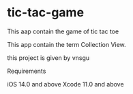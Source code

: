 # tic-tac-game
This aap contain the game of tic tac toe

This app contain the term Collection View.

this project is given by vnsgu


Requirements

iOS 14.0 and above
Xcode 11.0 and above
